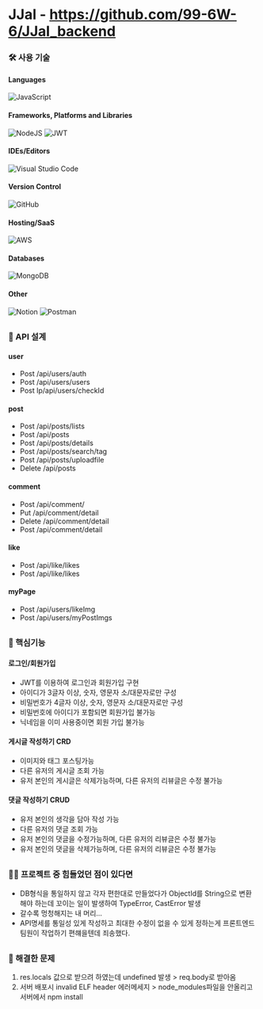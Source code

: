# JJal - https://github.com/99-6W-6/JJal_backend
### 🛠 사용 기술
#### Languages
![JavaScript](https://img.shields.io/badge/javascript-%23323330.svg?style=for-the-badge&logo=javascript&logoColor=%23F7DF1E)
#### Frameworks, Platforms and Libraries
![NodeJS](https://img.shields.io/badge/node.js-6DA55F?style=for-the-badge&logo=node.js&logoColor=white)
![JWT](https://img.shields.io/badge/JWT-black?style=for-the-badge&logo=JSON%20web%20tokens)
#### IDEs/Editors
![Visual Studio Code](https://img.shields.io/badge/Visual%20Studio%20Code-0078d7.svg?style=for-the-badge&logo=visual-studio-code&logoColor=white)
#### Version Control
![GitHub](https://img.shields.io/badge/github-%23121011.svg?style=for-the-badge&logo=github&logoColor=white)
#### Hosting/SaaS
![AWS](https://img.shields.io/badge/AWS-%23FF9900.svg?style=for-the-badge&logo=amazon-aws&logoColor=white)
#### Databases
![MongoDB](https://img.shields.io/badge/MongoDB-%234ea94b.svg?style=for-the-badge&logo=mongodb&logoColor=white)
#### Other
![Notion](https://img.shields.io/badge/Notion-%23000000.svg?style=for-the-badge&logo=notion&logoColor=white)
![Postman](https://img.shields.io/badge/Postman-FF6C37?style=for-the-badge&logo=postman&logoColor=white)
##
### 🎢 API 설계
#### user
- Post /api/users/auth
- Post /api/users/users
- Post Ip/api/users/checkId
#### post
- Post /api/posts/lists
- Post /api/posts
- Post /api/posts/details
- Post /api/posts/search/tag
- Post /api/posts/uploadfile
- Delete /api/posts
#### comment
- Post /api/comment/
- Put /api/comment/detail
- Delete /api/comment/detail
- Post /api/comment/detail
#### like
- Post /api/like/likes
- Post /api/like/likes
#### myPage
- Post /api/users/likeImg
- Post /api/users/myPostImgs
##
### 📜 핵심기능
#### 로그인/회원가입
- JWT를 이용하여 로그인과 회원가입 구현
- 아이디가 3글자 이상, 숫자, 영문자 소/대문자로만 구성
- 비밀번호가 4글자 이상, 숫자, 영문자 소/대문자로만 구성
- 비밀번호에 아이디가 포함되면 회원가입 불가능
- 닉네임을 이미 사용중이면 회원 가입 불가능
#### 게시글 작성하기 CRD
- 이미지와 태그 포스팅가능
- 다른 유저의 게시글 조회 가능
- 유저 본인의 게시글은 삭제가능하며, 다른 유저의 리뷰글은 수정 불가능
#### 댓글 작성하기 CRUD
- 유저 본인의 생각을 담아 작성 가능
- 다른 유저의 댓글 조회 가능
- 유저 본인의 댓글을 수정가능하며, 다른 유저의 리뷰글은 수정 불가능
- 유저 본인의 댓글을 삭제가능하며, 다른 유저의 리뷰글은 수정 불가능
##
### 🤦🏻 프로젝트 중 힘들었던 점이 있다면
- DB형식을 통일하지 않고 각자 편한대로 만들었다가 ObjectId를 String으로 변환해야 하는데 꼬이는 일이 발생하여 TypeError, CastError 발생
- 갈수록 멍청해지는 내 머리...
- API명세를 통일성 있게 작성하고 최대한 수정이 없을 수 있게 정하는게 프론트엔드 팀원이 작업하기 편햬을텐데 죄송했다.
##
### 💯 해결한 문제
1. res.locals 값으로 받으려 하였는데 undefined 발생 > req.body로 받아옴
2. 서버 배포시  invalid ELF header 에러메세지 > node_modules파일을 안올리고 서버에서 npm install
